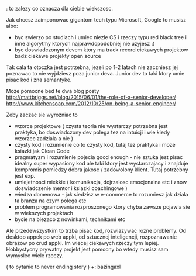 : to zalezy co oznacza dla ciebie wiekszosc.

Jak chcesz zaimponowac gigantom tech typu Microsoft, Google to musisz albo:
- byc swierzo po studiach i umiec niezle CS i rzeczy typu red black tree i inne algorytmy ktorych najprawdopodobniej nie uzyjesz :)
- byc doswiadczonym devem ktory ma track record ciekawych projektow badz ciekawe projekty open source

Tak cala ta otoczka jest potrzebna, jezeli po 1-2 latach nie zaczniesz jej poznawac to nie wyjdziesz poza junior deva. Junior dev to taki ktory umie pisac kod i zna semantyke. 

Moze pomocne bed te dwa blog posty
http://mattbriggs.net/blog/2015/06/01/the-role-of-a-senior-developer/
http://www.kitchensoap.com/2012/10/25/on-being-a-senior-engineer/

Zeby zaczac sie wyrozniac to 
- wzorce projektowe ( czysta teoria nie wystarczy potrzebna jest praktyka, bo doswiadczony dev polega tez na intuicji i wie kiedy wzorzec zadziala a nie )
- czysty kod i rozumienie co to czysty kod, tutaj tez praktyka i moze ksiazki jak Clean Code
- pragmatyzm i rozumienie pojecia good enough - nie sztuka jest pisac idealny super wypasiony kod ale taki ktory jest wystarczajacy i znajduje kompromis pomiedzy dobra jakosc / zadowolony klient. Tutaj potrzebny jest exp.
- umiejetnosci miekkie ( komunikacja, dojrzalosc emocjonalna etc i znow doswiadczenie mentor i ksiazki coachingowe )
- wiedza domenowa - jak siedzisz w e-commerce to rozumiesz jak dziala ta branza na czym polega etc
- problem programowania rozproszonego ktory chyba zawsze pojawia sie w wiekszych projektach
- bycie na biezaco z nowinkami, technikami etc

Ale przedewszystkim to trzba pisac kod, rozwiazywac rozne problemy. Od desktop appek po web appki, od sztucznej inteligencji, rozpoznawanie obrazow po crud appki. Im wiecej ciekawych rzeczy tym lepiej. Hobbystycny prywatny projekt jest pomocny bo wtedy musisz sam wymyslec wiele rzeczy.

( to pytanie to never ending story )
+: bazingaxl
